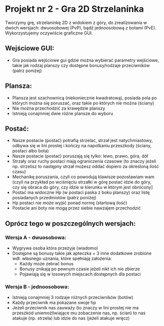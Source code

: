 # Projekt nr 2 - Gra 2D Strzelaninka
Tworzymy grę, strzelaninkę 2D z widokiem z góry, do zrealizowania w dwóch wersjach: dwuosobowej (PvP), bądź jednoosobową z botami (PvE).
Wykorzystujemy oczywiście graficzne GUI.

## Wejściowe GUI:
- Gra posiada wejściowe gui gdzie można wybierać parametry wejściowe, takie jak rodzaj planszy czy dostępne bonusy/rodzaje przeciwników (patrz poniżej)

## Plansza:
- Plansza jest szachownicą (niekoniecznie kwadratową), posiada pola po których można się poruszać, oraz takie po których nie można (ściany)
- Nie można przechodzić za krawędzie planszy
- Istnieją conajmniej dwie różne plansze do wyboru

## Postać:
- Nasze postacie (postać) potrafią strzelać, strzał jest natychmiastowy, odbywa się w lini prostej i kończy na napotkaniu przeszkody (ściany, postaci albo bota)
- Nasze postacie (postać) poruszają się tylko: lewo, prawo, góra, dół
- Strzały oraz ruchy postaci mają ograniczenia czasowe (to znaczy jeżeli np. strzelisz to następny strzał możesz oddać dopiero za określoną ilość czasu)
- Mechanikę poruszania, czyli co powodują klawisze pozostawiam wam (czyli na przykład po wciśnięciu strzałki w górę postać idzie do góry, czy się obraca do góry, czy idzie w kierunku w którym jest obrócony]
- Postać ma widoczne Hp (w postaci paska z boku planszy) oraz listę posiadanych przedmiotów (patrz poniżej)
- Hp postaci nie może wyjść ponad normę (startową ilość)
- Postacie ani boty nie mogą przez siebie nawzajem przechodzić

## Oprócz tego w poszczególnych wersjach:

### Wersja A - dwuosobowa:
- Wygrywa osoba która przeżyje (wiadomo)
- Dostępne są bonusy takie jak apteczka + 3 inne dodatkowe zrobione wdł. własnego uznania, które spełniają założenia:
    - Każdy może zebrać bonus
    - Bonusy znikają po pewnym czasie jeżeli nikt ich nie zbierze
    - Pojawiają się w losowych miejscach dostępnych dla postaci
    
### Wersja B - jednoosobowa:
- Istnieją conajmniej 3 rodzaje różnych przeciwników (botów)
- Każdy przeciwnik ma pokazane swoje hp
- Jeżeli przeciwnik nas zauważy (to znaczy w lini prostej nie ma przeszkód uniemożliwiające mu zobaczenie nas, np. ścian) to nas atakuje (np. strzela) lub idzie do nas (jeżeli atakuje wręcz)
